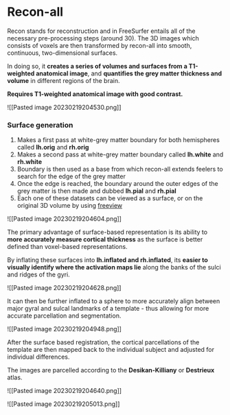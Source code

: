 # Recon-all

Recon stands for reconstruction and in FreeSurfer entails all of the necessary pre-processing steps (around 30). The 3D images which consists of voxels are then transformed by recon-all into smooth, continuous, two-dimensional surfaces.

In doing so, it **creates a series of volumes and surfaces from a T1-weighted anatomical image**, and **quantifies the grey matter thickness and volume** in different regions of the brain.

**Requires T1-weighted anatomical image with good contrast.**

![[Pasted image 20230219204530.png]]

### Surface generation

1.  Makes a first pass at white-grey matter boundary for both hemispheres called **lh.orig** and **rh.orig**
2.  Makes a second pass at white-grey matter boundary called **lh.white** and **rh.white**
3.  Boundary is then used as a base from which recon-all extends feelers to search for the edge of the grey matter
4.  Once the edge is reached, the boundary around the outer edges of the grey matter is then made and dubbed **lh.pial** and **rh.pial**
5.  Each one of these datasets can be viewed as a surface, or on the original 3D volume by using [freeview](https://andysbrainbook.readthedocs.io/en/latest/FreeSurfer/FS_ShortCourse/FS_06_Freeview.html#fs-06-freeview)

![[Pasted image 20230219204604.png]]

The primary advantage of surface-based representation is its ability to **more accurately measure cortical thickness** as the surface is better defined than voxel-based representations.

By inflating these surfaces into **lh.inflated and rh.inflated**, its **easier to visually identify where the activation maps lie** along the banks of the sulci and ridges of the gyri.

![[Pasted image 20230219204628.png]]

It can then be further inflated to a sphere to more accurately align between major gyral and sulcal landmarks of a template - thus allowing for more accurate parcellation and segmentation.

![[Pasted image 20230219204948.png]]

After the surface based registration, the cortical parcellations of the template are then mapped back to the individual subject and adjusted for individual differences.

The images are parcelled according to the **Desikan-Killiany** or **Destrieux** atlas.

![[Pasted image 20230219204640.png]] 

![[Pasted image 20230219205013.png]] 